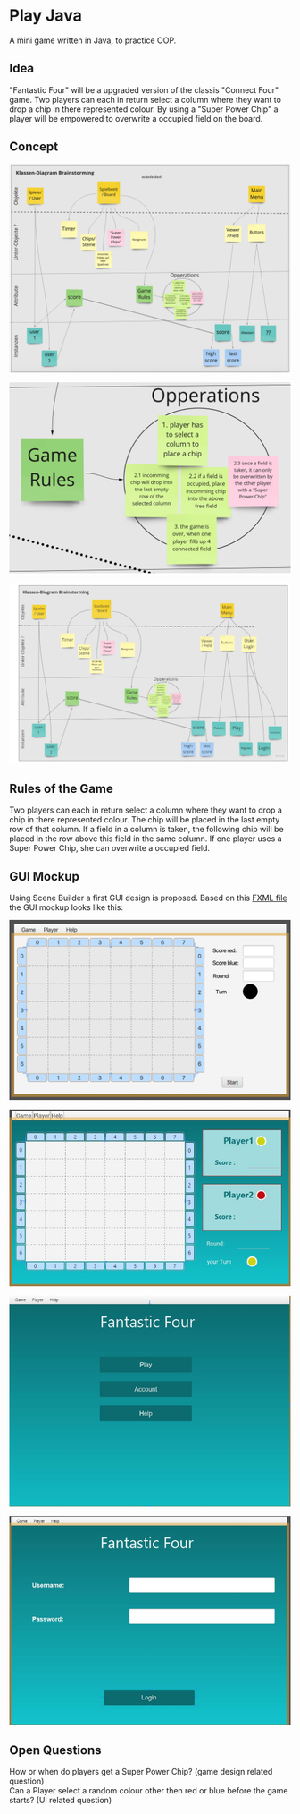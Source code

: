 # Play Java
A mini game written in Java, to practice OOP.

## Idea

"Fantastic Four" will be a upgraded version of the classis "Connect Four" game. Two players can each in return select a column where they want to drop a chip in there represented colour. By using a "Super Power Chip" a player will be empowered to overwrite a occupied field on the board. 

## Concept

![Fantastic_Four_Class_Diagram_Brainstorm](/image1.png "Fantastic Four Class Diagram Brainstorming")

![Fantastic_Four_Rules_Brainstorm](/image2.png "Fantastic Four Rules Brainstorming")

![Updated_Concept](/PuFProjekt.jpg "Updated Concept")

## Rules of the Game

Two players can each in return select a column where they want to drop a chip in there represented colour. The chip will be placed in the last empty row of that column. If a field in a column is taken, the following chip will be placed in the row above this field in the same column. If one player uses a Super Power Chip, she can overwrite a occupied field.

## GUI Mockup

Using Scene Builder a first GUI design is proposed. Based on this [FXML file](./FantasticFour_v1.fxml) the GUI mockup looks like this: <br>

![GUI_Design_v1](/image3.png "Fantastic Four GUI Design from Scene Builder")

![Updated_fxml](/FantasticFour.JPG "Updated fxml")

![Updated_fxml](/fxml-menu.JPG "Updated fxml")

![Updated_fxml](/fxml-login.JPG "Updated fxml")

## Open Questions

How or when do players get a Super Power Chip? (game design related question) <br>
Can a Player select a random colour other then red or blue before the game starts? (UI related question)


